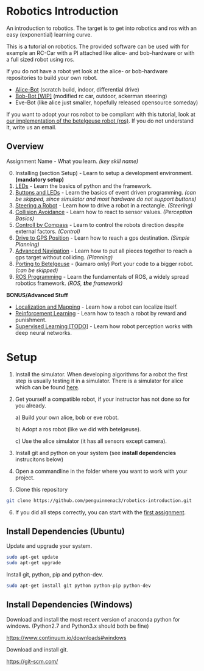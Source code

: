 # Robotics Introduction
An introduction to robotics. The target is to get into robotics and ros with an easy (exponential) learning curve.

This is a tutorial on robotics.
The provided software can be used with for example an RC-Car with a PI attached like alice- and bob-hardware or with a full sized robot using ros.

If you do not have a robot yet look at the alice- or bob-hardware repositories to build your own robot.
* [Alice-Bot](https://github.com/penguinmenac3/alice-hardware) (scratch build, indoor, differential drive)
* [Bob-Bot [WIP]](https://github.com/penguinmenac3/bob-hardware) (modified rc car, outdoor, ackerman steering)
* Eve-Bot (like alice just smaller, hopefully released opensource someday)


If you want to adopt your ros robot to be compliant with this tutorial, look at [our implementation of the betelgeuse robot (ros)](https://github.com/penguinmenac3/robotics-introduction/blob/master/robots/betelgeuse.py). If you do not understand it, write us an email. 

## Overview

Assignment Name - What you learn. *(key skill name)*

0. Installing (section Setup) - Learn to setup a development environment. **(mandatory setup)**
1. [LEDs](https://github.com/penguinmenac3/robotics-introduction/tree/master/assignment1_leds) - Learn the basics of python and the framework.
2. [Buttons and LEDs](https://github.com/penguinmenac3/robotics-introduction/tree/master/assignment2_buttons_and_leds) - Learn the basics of event driven programming. *(can be skipped, since simulator and most hardware do not support buttons)*
3. [Steering a Robot](https://github.com/penguinmenac3/robotics-introduction/tree/master/assignment3_steering_a_robot) - Learn how to drive a robot in a rectangle. *(Steering)*
4. [Collision Avoidance](https://github.com/penguinmenac3/robotics-introduction/tree/master/assignment4_collision_avoidance) - Learn how to react to sensor values. *(Perception Basics)*
5. [Controll by Compass](https://github.com/penguinmenac3/robotics-introduction/tree/master/assignment5_controll_by_compass) - Learn to control the robots direction despite external factors. *(Control)*
6. [Drive to GPS Position](https://github.com/penguinmenac3/robotics-introduction/tree/master/assignment6_drive_to_gps_position) - Learn how to reach a gps destination. *(Simple Planning)*
7. [Advanced Navigation](https://github.com/penguinmenac3/robotics-introduction/tree/master/assignment7_advanced_navigation) - Learn how to put all pieces together to reach a gps target without colliding. *(Planning)*
8. [Porting to Betelgeuse](https://github.com/penguinmenac3/robotics-introduction/tree/master/assignment8_porting_to_betelgeuse) - (kamaro only) Port your code to a bigger robot. *(can be skipped)*
9. [ROS Programming](https://github.com/penguinmenac3/robotics-introduction/tree/master/assignment9_ros_programming) - Learn the fundamentals of ROS, a widely spread robotics framework. *(ROS, **the** framework)*

**BONUS/Advanced Stuff**

* [Localization and Mapping](https://github.com/penguinmenac3/robotics-introduction/tree/master/assignment_bonus_graph_slam) - Learn how a robot can localize itself.
* [Reinforcement Learning](https://github.com/penguinmenac3/robotics-introduction/tree/master/assignment_bonus_reinforcement_learning) - Learn how to teach a robot by reward and punishment.
* [Supervised Learning [TODO]](https://github.com/penguinmenac3/robotics-introduction/tree/master/assignment_bonus_supervised_learning) - Learn how robot perception works with deep neural networks.


# Setup

1. Install the simulator. When developing algorithms for a robot the first step is usually testing it in a simulator. There is a simulator for alice which can be found [here](https://github.com/penguinmenac3/alice-simulator).

2. Get yourself a compatible robot, if your instructor has not done so for you already.

    a) Build your own alice, bob or eve robot.
    
    b) Adopt a ros robot (like we did with betelgeuse).
    
    c) Use the alice simulator (it has all sensors except camera).
    
3. Install git and python on your system (see **install dependencies** instrucitons below)

4. Open a commandline in the folder where you want to work with your project.

5. Clone this repository
```bash
git clone https://github.com/penguinmenac3/robotics-introduction.git
```

6. If you did all steps correctly, you can start with the [first assignment](https://github.com/penguinmenac3/robotics-introduction/tree/master/assignment1_leds).

## Install Dependencies (Ubuntu)

Update and upgrade your system.

```bash
sudo apt-get update
sudo apt-get upgrade
```

Install git, python, pip and python-dev.

```bash
sudo apt-get install git python python-pip python-dev
```

## Install Dependencies (Windows)

Download and install the most recent version of anaconda python for windows. (Python2.7 and Python3.x should both be fine)

https://www.continuum.io/downloads#windows

Download and install git.

https://git-scm.com/
